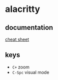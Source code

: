 # alacritty

## documentation
[cheat sheet](https://defkey.com/alacritty-0-9-shortcuts)

## keys
- `C+`  zoom
- `C-Spc`   visual mode


